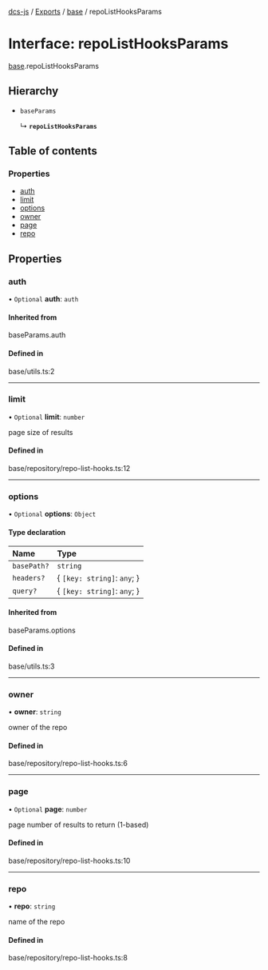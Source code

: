 [dcs-js](../README.md) / [Exports](../modules.md) / [base](../modules/base.md) / repoListHooksParams

# Interface: repoListHooksParams

[base](../modules/base.md).repoListHooksParams

## Hierarchy

- `baseParams`

  ↳ **`repoListHooksParams`**

## Table of contents

### Properties

- [auth](base.repoListHooksParams.md#auth)
- [limit](base.repoListHooksParams.md#limit)
- [options](base.repoListHooksParams.md#options)
- [owner](base.repoListHooksParams.md#owner)
- [page](base.repoListHooksParams.md#page)
- [repo](base.repoListHooksParams.md#repo)

## Properties

### <a id="auth" name="auth"></a> auth

• `Optional` **auth**: `auth`

#### Inherited from

baseParams.auth

#### Defined in

base/utils.ts:2

___

### <a id="limit" name="limit"></a> limit

• `Optional` **limit**: `number`

page size of results

#### Defined in

base/repository/repo-list-hooks.ts:12

___

### <a id="options" name="options"></a> options

• `Optional` **options**: `Object`

#### Type declaration

| Name | Type |
| :------ | :------ |
| `basePath?` | `string` |
| `headers?` | { `[key: string]`: `any`;  } |
| `query?` | { `[key: string]`: `any`;  } |

#### Inherited from

baseParams.options

#### Defined in

base/utils.ts:3

___

### <a id="owner" name="owner"></a> owner

• **owner**: `string`

owner of the repo

#### Defined in

base/repository/repo-list-hooks.ts:6

___

### <a id="page" name="page"></a> page

• `Optional` **page**: `number`

page number of results to return (1-based)

#### Defined in

base/repository/repo-list-hooks.ts:10

___

### <a id="repo" name="repo"></a> repo

• **repo**: `string`

name of the repo

#### Defined in

base/repository/repo-list-hooks.ts:8
